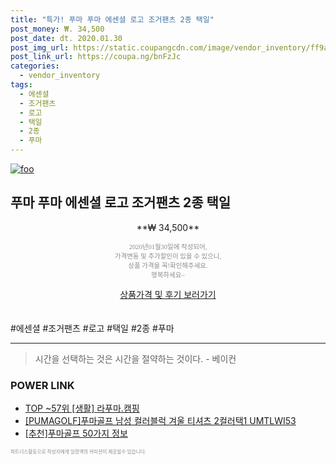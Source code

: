 ```yaml
--- 
title: "특가! 푸마 푸마 에센셜 로고 조거팬츠 2종 택일" 
post_money: ₩. 34,500 
post_date: dt. 2020.01.30 
post_img_url: https://static.coupangcdn.com/image/vendor_inventory/ff9a/2c6d2f2c93076e7c0035f1ef61b68c9529f73c4ac8c3e5fe57cbf132ac82.jpg 
post_link_url: https://coupa.ng/bnFzJc 
categories: 
  - vendor_inventory 
tags: 
  - 에센셜 
  - 조거팬츠 
  - 로고 
  - 택일 
  - 2종 
  - 푸마 
--- 
```

[![foo](https://static.coupangcdn.com/image/vendor_inventory/ff9a/2c6d2f2c93076e7c0035f1ef61b68c9529f73c4ac8c3e5fe57cbf132ac82.jpg)](https://coupa.ng/bnFzJc) 

## 푸마 푸마 에센셜 로고 조거팬츠 2종 택일 
<p style="text-align: center;">**₩ 34,500**</p> 
<p style="text-align: center;"><span style="color: #898c8f; font-family: Georgia,Times,serif; font-size: 0.75em;">2020년01월30일에 작성되어, <br>가격변동 및 추가할인이 있을 수 있으니,<br> 상품 가격을 꼭!확인해주세요.<br>행복하세요~</span> 
</p>	 
<div markdown="0" style="text-align: center;"><a href="https://coupa.ng/bnFzJc" class="btn btn--success">상품가격 및 후기 보러가기</a></div> 
<br><br> 
  #에센셜 #조거팬츠 #로고 #택일 #2종 #푸마 
<hr> 

> 시간을 선택하는 것은 시간을 절약하는 것이다. - 베이컨 


### POWER LINK

* <a href="https://blog.naver.com/an0733/221784761362" target="_blank"> TOP ~57위 [생활] 라푸마.캠핑</a>
* <a href="https://blog.naver.com/an0733/221785568115" target="_blank">[PUMAGOLF]푸마골프 남성 컬러블럭 겨울 티셔츠 2컬러택1 UMTLWI53</a>
* <a href="https://blog.naver.com/fasyy4321/221785403021" target="_blank">[추천]푸마골프 50가지 정보</a>

<span style="color: #898c8f; font-family: Georgia,Times,serif; font-size: 0.55em;">파트너스활동으로 작성자에게 일정액의 커미션이 제공될수 있습니다.</span> 
